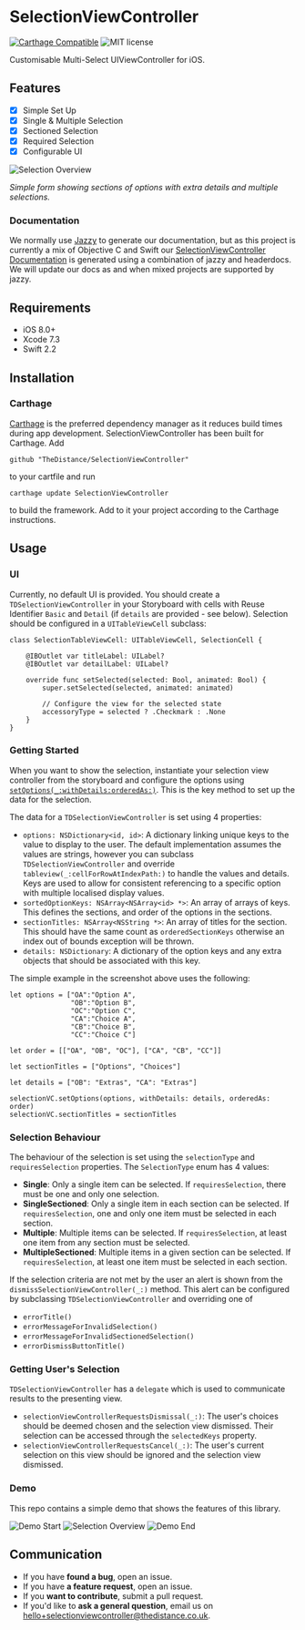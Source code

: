 # SelectionViewController

[![Carthage Compatible](https://img.shields.io/badge/Carthage-compatible-4BC51D.svg?style=flat)](https://github.com/Carthage/Carthage)
![MIT license](https://img.shields.io/badge/license-MIT-lightgrey.svg)

Customisable Multi-Select UIViewController for iOS.

## Features

* [x] Simple Set Up
* [x] Single & Multiple Selection
* [x] Sectioned Selection
* [x] Required Selection
* [x] Configurable UI

![Selection Overview](https://raw.githubusercontent.com/thedistance/SelectionViewController/gh-pages/Images/SelectionOverview.png)

*Simple form showing sections of options with extra details and multiple selections.*

### Documentation

We normally use [Jazzy](https://github.com/realm/jazzy) to generate our documentation, but as this project is currently a mix of Objective C and Swift our [SelectionViewController Documentation](http://thedistance.github.io/SelectionViewController/) is generated using a combination of jazzy and headerdocs. We will update our docs as and when mixed projects are supported by jazzy.

## Requirements

- iOS 8.0+
- Xcode 7.3
- Swift 2.2

## Installation

### Carthage

[Carthage](https://github.com/Carthage/Carthage) is the preferred dependency manager as it reduces build times during app development. SelectionViewController has been built for Carthage. Add 
	
	github "TheDistance/SelectionViewController"
	
to your cartfile and run
	
	carthage update SelectionViewController
	
to build the framework. Add to it your project according to the Carthage instructions.

## Usage

### UI

Currently, no default UI is provided. You should create a `TDSelectionViewController` in your Storyboard with cells with Reuse Identifier `Basic` and `Detail` (if `details` are provided - see below). Selection should be configured in a `UITableViewCell` subclass:

	class SelectionTableViewCell: UITableViewCell, SelectionCell {

    	@IBOutlet var titleLabel: UILabel?
    	@IBOutlet var detailLabel: UILabel?

    	override func setSelected(selected: Bool, animated: Bool) {
        	super.setSelected(selected, animated: animated)

        	// Configure the view for the selected state
        	accessoryType = selected ? .Checkmark : .None
    	}
	}

### Getting Started

When you want to show the selection, instantiate your selection view controller from the storyboard and configure the options using [`setOptions(_:withDetails:orderedAs:)`](). This is the key method to set up the data for the selection.

The data for a `TDSelectionViewController` is set using 4 properties:

* `options: NSDictionary<id, id>`: A dictionary linking unique keys to the value to display to the user. The default implementation assumes the values are strings, however you can subclass `TDSelectionViewController` and override `tableview(_:cellForRowAtIndexPath:)` to handle the values and details. Keys are used to allow for consistent referencing to a specific option with multiple localised display values.
* `sortedOptionKeys: NSArray<NSArray<id> *>`: An array of arrays of keys. This defines the sections, and order of the options in the sections.
* `sectionTitles: NSArray<NSString *>`: An array of titles for the section. This should have the same count as `orderedSectionKeys` otherwise an index out of bounds exception will be thrown.
* `details: NSDictionary`: A dictionary of the option keys and any extra objects that should be associated with this key.

The simple example in the screenshot above uses the following:

	let options = ["OA":"Option A",
                   "OB":"Option B",
                   "OC":"Option C",
                   "CA":"Choice A",
                   "CB":"Choice B",
                   "CC":"Choice C"]
    
    let order = [["OA", "OB", "OC"], ["CA", "CB", "CC"]]
    
    let sectionTitles = ["Options", "Choices"]
    
	let details = ["OB": "Extras", "CA": "Extras"]

	selectionVC.setOptions(options, withDetails: details, orderedAs: order)
	selectionVC.sectionTitles = sectionTitles
	
	
### Selection Behaviour

The behaviour of the selection is set using the `selectionType` and `requiresSelection` properties. The `SelectionType` enum has 4 values:

* **Single**: Only a single item can be selected. If `requiresSelection`, there must be one and only one selection.
* **SingleSectioned**: Only a single item in each section can be selected. If `requiresSelection`, one and only one item must be selected in each section.
* **Multiple**: Multiple items can be selected. If `requiresSelection`, at least one item from any section must be selected.
* **MultipleSectioned**: Multiple items in a given section can be selected. If `requiresSelection`, at least one item must be selected in each section.
    
If the selection criteria are not met by the user an alert is shown from the `dismissSelectionViewController(_:)` method. This alert can be configured by subclassing `TDSelectionViewController` and overriding one of

* `errorTitle()`
* `errorMessageForInvalidSelection()`
* `errorMessageForInvalidSectionedSelection()`
* `errorDismissButtonTitle()`

### Getting User's Selection

`TDSelectionViewController` has a `delegate` which is used to communicate results to the presenting view. 

* `selectionViewControllerRequestsDismissal(_:)`: The user's choices should be deemed chosen and the selection view dismissed. Their selection can be accessed through the `selectedKeys` property.
* `selectionViewControllerRequestsCancel(_:)`: The user's current selection on this view should be ignored and the selection view dismissed.

### Demo

This repo contains a simple demo that shows the features of this library.

![Demo Start](https://raw.githubusercontent.com/thedistance/SelectionViewController/gh-pages/Images/DemoStart.png)
![Selection Overview](https://raw.githubusercontent.com/thedistance/SelectionViewController/gh-pages/Images/SelectionOverview.png)
![Demo End](https://raw.githubusercontent.com/thedistance/SelectionViewController/gh-pages/Images/DemoEnd.png)

## Communication

- If you have **found a bug**, open an issue.
- If you have **a feature request**, open an issue.
- If you **want to contribute**, submit a pull request.
- If you'd like to **ask a general question**, email us on <hello+selectionviewcontroller@thedistance.co.uk>.